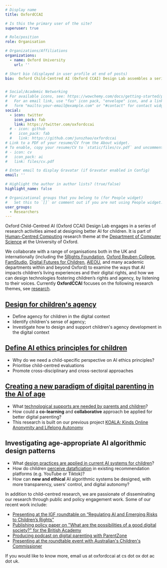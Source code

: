 ```yaml
---
# Display name
title: OxfordCCAI

# Is this the primary user of the site?
superuser: true

# Role/position
role: Organisation

# Organizations/Affiliations
organizations:
  - name: Oxford University
    url: ''

# Short bio (displayed in user profile at end of posts)
bio:  Oxford Child-Centred AI (Oxford CCAI) Design Lab assembles a series of research activities related to designing better AI for and with children. It is part of [Human-Centred Computing](http://hcc.cs.ox.ac.uk/) at the [Department of Computer Science](http://www.cs.ox.ac.uk/) at the University of Oxford. 


# Social/Academic Networking
# For available icons, see: https://wowchemy.com/docs/getting-started/page-builder/#icons
#   For an email link, use "fas" icon pack, "envelope" icon, and a link in the
#   form "mailto:your-email@example.com" or "#contact" for contact widget.
social:
  - icon: twitter
    icon_pack: fab
    link: https://twitter.com/oxfordccai
  # - icon: github
  #   icon_pack: fab
  #   link: https://github.com/junszhao/oxfordccai
# Link to a PDF of your resume/CV from the About widget.
# To enable, copy your resume/CV to `static/files/cv.pdf` and uncomment the lines below.
# - icon: cv
#   icon_pack: ai
#   link: files/cv.pdf

# Enter email to display Gravatar (if Gravatar enabled in Config)
email: ''

# Highlight the author in author lists? (true/false)
highlight_name: false

# Organizational groups that you belong to (for People widget)
#   Set this to `[]` or comment out if you are not using People widget.
user_groups:
  - Researchers
---
```


Oxford Child-Centred AI (Oxford CCAI) Design Lab engages in a series of research activities aimed at designing better AI for children. It is part of [Human-Centred Computing](http://hcc.cs.ox.ac.uk/) research theme at the [Department of Computer Science](http://www.cs.ox.ac.uk/) at the University of Oxford. 

We collaborate with a range of organisations both in the UK and internationally (including the [5Rights Foundation](http://5rightsfoundation.com), [Oxford Reuben College](http://generationai.world), [FamStudio](http://famstudio.net), [Digital Futures for Children](http://digital-futures-for-children.net), [AIEOU](http://aieou.web.ox.ac.uk), and many academic departments within and beyond Oxford) to examine the ways that AI impacts children’s living experiences and their digital rights, and how we can design technologies fostering children’s rights and agency, by listening to their voices. Currently **OxfordCCAI** focuses on the following research themes, see [research](https://oxfordccai.org/).

## [Design for children's agency](https://oxfordccai.org/research/agency/) 
* Define agency for children in the digital context
* Identify children's sense of agency;
* Investigate how to design and support children's agency development in the digital context

## [Define AI ethics principles for children](https://oxfordccai.org/research/ethics/)
* Why do we need a child-specific perspective on AI ethics principles?
* Prioritise child-centred evaluations
* Promote cross-disciplinary and cross-sectoral approaches

## [Creating a new paradigm of digital parenting in the AI of age](https://oxfordccai.org/research/parenting/) 
* What [technological supports are needed by parents and children](https://oxfordccai.netlify.app/publication/journal-article-2021/)?
* How could a **co-learning** and **collaborative** approach be applied for better digital parenting?
* This research is built on our previous project [KOALA: Kinds Online Anonymity and Lifelong Autonomy](https://koala.web.ox.ac.uk)


## Investigating age-appropriate AI algorithmic design patterns
* What [design practices are applied in current AI systems for children](https://oxfordccai.netlify.app/publication/conference-paper-2022/)?
* How do children [perceive dataficiation](https://www.tiffanygewang.com/publication/paper-placeholder-8/) in existing recommendation platforms (e.g. YouTube or Tiktok)?
* How can **new and ethical** AI algorithmic systems be designed, with more transparency, users' control, and digital autonomy?


In addition to child-centred research, we are passionate of disseminating our research through public and policy engagement work. Some of our recent work include:  
* [Presenting at the IGF roundtable on “Regulating AI and Emerging Risks to Children’s Rights”](https://oxfordccai.org/post/20-24-12-igf/)
* [Publishing policy paper on "What are the possibilities of a good digital society?" for the British Academy](https://oxfordccai.org/publication/policy-2024-09/)
* [Producing podcast on digital parenting with ParentZone](https://oxfordccai.org/post/20-24-11-techshock/)
* [Presenting at the roundtable event with Australian's Children's Commissioner](https://oxfordccai.org/post/20-24-11-roundtable/)

If you would like to know more, email us at oxfordccai at cs dot ox dot ac dot uk.

<!-- ## Supporting developers to build age-appropriate AI applications
* What [existing practices](https://oxfordccai.org/publication/conference-paper-2021/) are adopted by developers for building privacy-friendly apps for children?
* What **tools** are needed to better [support the developers](https://oxfordccai.org/publication/conference-paper-2023-3/)?
 -->